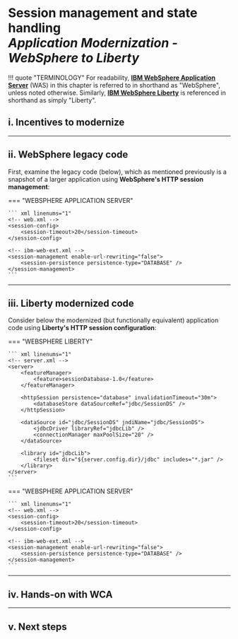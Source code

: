 # **Session management and state handling**</br>*Application Modernization - WebSphere to Liberty*

!!! quote "TERMINOLOGY"
    For readability, <a href="https://www.ibm.com/products/websphere-application-server" target="_blank">**IBM WebSphere Application Server**</a> (WAS) in this chapter is referred to in shorthand as "WebSphere", unless noted otherwise. Similarly, <a href="https://www.ibm.com/products/cloud-pak-for-applications/liberty" target="_blank">**IBM WebSphere Liberty**</a> is referenced in shorthand as simply "Liberty".
    
## **i. Incentives to modernize**



---

## **ii. WebSphere legacy code**

First, examine the legacy code (below), which as mentioned previously is a snapshot of a larger  application using **WebSphere's HTTP session management**:

=== "WEBSPHERE APPLICATION SERVER"

    ``` xml linenums="1"
    <!-- web.xml -->
    <session-config>
        <session-timeout>20</session-timeout>
    </session-config>

    <!-- ibm-web-ext.xml -->
    <session-management enable-url-rewriting="false">
        <session-persistence persistence-type="DATABASE" />
    </session-management>
    ```

---

## **iii. Liberty modernized code**

Consider below the modernized (but functionally equivalent) application code using **Liberty's HTTP session configuration**:

=== "WEBSPHERE LIBERTY"

    ``` xml linenums="1"
    <!-- server.xml -->
    <server>
        <featureManager>
            <feature>sessionDatabase-1.0</feature>
        </featureManager>

        <httpSession persistence="database" invalidationTimeout="30m">
            <databaseStore dataSourceRef="jdbc/SessionDS" />
        </httpSession>

        <dataSource id="jdbc/SessionDS" jndiName="jdbc/SessionDS">
            <jdbcDriver libraryRef="jdbcLib" />
            <connectionManager maxPoolSize="20" />
        </dataSource>

        <library id="jdbcLib">
            <fileset dir="${server.config.dir}/jdbc" includes="*.jar" />
        </library>
    </server>
    ```

=== "WEBSPHERE APPLICATION SERVER"

    ``` xml linenums="1"
    <!-- web.xml -->
    <session-config>
        <session-timeout>20</session-timeout>
    </session-config>

    <!-- ibm-web-ext.xml -->
    <session-management enable-url-rewriting="false">
        <session-persistence persistence-type="DATABASE" />
    </session-management>
    ```

---

## **iv. Hands-on with WCA**



---

## **v. Next steps**


